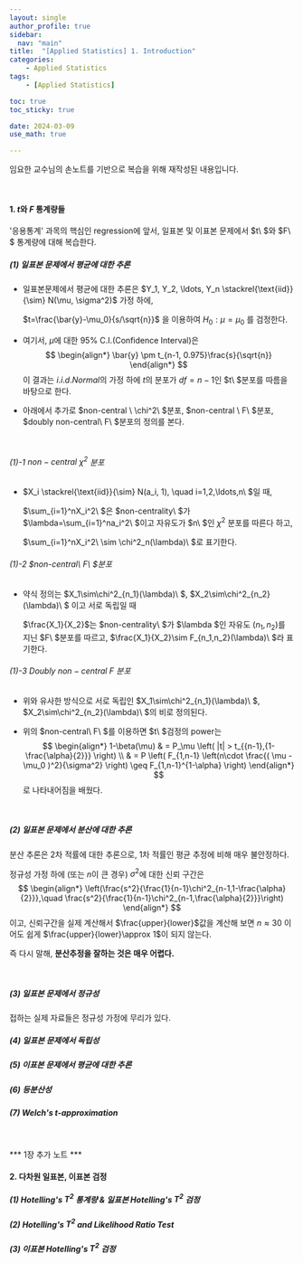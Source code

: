```yaml
---
layout: single
author_profile: true
sidebar:
  nav: "main"
title:  "[Applied Statistics] 1. Introduction"
categories:
    - Applied Statistics
tags:
    - [Applied Statistics]

toc: true
toc_sticky: true

date: 2024-03-09
use_math: true

---
```


임요한 교수님의 손노트를 기반으로 복습을 위해 재작성된 내용입니다.

<br/>

#### 1. $t$와 $F$ 통계량들

'응용통계' 과목의 핵심인 regression에 앞서, 일표본 및 이표본 문제에서 $t\ $와 $F\ $ 통계량에 대해 복습한다.

##### (1) 일표본 문제에서 평균에 대한 추론

- 일표본문제에서 평균에 대한 추론은 $Y_1, Y_2, \ldots, Y_n \stackrel{\text{iid}}{\sim} N(\mu, \sigma^2)$ 가정 하에,

   $t=\frac{\bar{y}-\mu_0}{s/\sqrt{n}}$ 을 이용하여 $H_0:\mu=\mu_0$ 를 검정한다.

- 여기서, $\mu$에 대한 95% C.I.(Confidence Interval)은
  $$
  \begin{align*}
  	\bar{y} \pm t_{n-1, 0.975}\frac{s}{\sqrt{n}}
  \end{align*}
  $$
  이 결과는 $i.i.d. Normal$의 가정 하에 $t$의 분포가 $df=n-1$인 $t\ $분포를 따름을 바탕으로 한다.

- 아래에서 추가로 $non-central \ \chi^2\ $분포, $non-central \ F\ $분포, $doubly non-central\ F\ $​분포의 정의를 본다.

<br/>

###### (1)-1 $non-central\ \chi^2$ 분포

- $X_i \stackrel{\text{iid}}{\sim} N(a_i, 1), \quad i=1,2,\ldots,n\ $일 때,

  $\sum_{i=1}^nX_i^2\ $은 $non-centrality\ $가 $\lambda=\sum_{i=1}^na_i^2\ $이고 자유도가 $n\ $인 $\chi^2$ 분포를 따른다 하고, 

  $\sum_{i=1}^nX_i^2\ \sim \chi^2_n(\lambda)\ $로 표기한다.

###### (1)-2 $non-central\ F\ $분포

- 약식 정의는 $X_1\sim\chi^2_{n_1}(\lambda)\ $, $X_2\sim\chi^2_{n_2}(\lambda)\ $ 이고 서로 독립일 때

  $\frac{X_1}{X_2}$는 $non-centrality\ $가 $\lambda $인 자유도 $(n_1, n_2)$를 지닌 $F\ $분포를 따르고, $\frac{X_1}{X_2}\sim F_{n_1,n_2}(\lambda)\ $라 표기한다.

###### (1)-3 Doubly $non-central\ F$ 분포

- 위와 유사한 방식으로 서로 독립인 $X_1\sim\chi^2_{n_1}(\lambda)\ $, $X_2\sim\chi^2_{n_2}(\lambda)\ $의 비로 정의된다.

- 위의 $non-central\ F\ $를 이용하면 $t\ $​검정의 power는
  $$
  \begin{align*}
  1-\beta(\mu) & = P_\mu \left( |t| > t_{{n-1},{1-\frac{\alpha}{2}}} \right) \\
         & = P \left( F_{1,n-1} \left(n\cdot \frac{( \mu - \mu_0 )^2}{\sigma^2} \right) \geq F_{1,n-1}^{1-\alpha} \right)
  \end{align*}
  $$
  로 나타내어짐을 배웠다.

<br/>

##### (2) 일표본 문제에서 분산에 대한 추론

분산 추론은 2차 적률에 대한 추론으로, 1차 적률인 평균 추정에 비해 매우 불안정하다.

정규성 가정 하에 (또는 $n$이 큰 경우) $\sigma^2$에 대한 신뢰 구간은
$$
\begin{align*}
\left(\frac{s^2}{\frac{1}{n-1}\chi^2_{n-1,1-\frac{\alpha}{2}}},\quad \frac{s^2}{\frac{1}{n-1}\chi^2_{n-1,\frac{\alpha}{2}}}\right)
\end{align*}
$$
이고, 신뢰구간을 실제 계산해서 $\frac{upper}{lower}$값을 계산해 보면 $n\approx30$ 이어도 쉽게 $\frac{upper}{lower}\approx 1$이 되지 않는다.

즉 다시 말해, **분산추정을 잘하는 것은 매우 어렵다.**

<br/>

##### (3) 일표본 문제에서 정규성

접하는 실제 자료들은 정규성 가정에 무리가 있다.



##### (4) 일표본 문제에서 독립성

##### (5) 이표본 문제에서 평균에 대한 추론

##### (6) 등분산성

##### (7) Welch's $t$​-approximation

<br/>

*** 1장 추가 노트 ***

#### 2. 다차원 일표본, 이표본 검정

##### (1) Hotelling's $T^2$ 통계량 & 일표본 Hotelling's $T^2$ 검정

##### (2) Hotelling's $T^2$ and Likelihood Ratio Test

##### (3) 이표본 Hotelling's $T^2$ 검정



